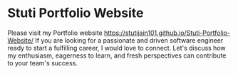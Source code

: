 # Stuti Portfolio Website
Please visit my Portfolio website
https://stutijain101.github.io/Stuti-Portfolio-Website/
If you are looking for a passionate and driven software engineer ready to start a fulfilling career, I would love to connect. 
Let's discuss how my enthusiasm, eagerness to learn, and fresh perspectives can contribute to your team's success.
